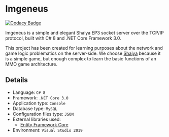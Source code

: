 # Imgeneus

[![Codacy Badge](https://api.codacy.com/project/badge/Grade/2184f6b167a3494a98680cfe2e466b8b)](https://app.codacy.com/app/KSExtrez/Imgeneus?utm_source=github.com&utm_medium=referral&utm_content=KSExtrez/Imgeneus&utm_campaign=Badge_Grade_Settings)

Imgeneus is a simple and elegant Shaiya EP3 socket server over the TCP/IP protocol, built with C# 8 and .NET Core Framework 3.0.

This project has been created for learning purposes about the network and game logic problematics on the server-side.
We choose [Shaiya](https://shaiya.fandom.com/wiki/Main_Page) because  it is a simple game, but enough complex to learn the basic functions of an MMO game architecture.

## Details
- Language:  `C# 8`
- Framework:  `.NET Core 3.0`
- Application type:  `Console`
- Database type:  `MySQL`
- Configuration files type:  `JSON`
- External libraries used:
	- [Entity Framework Core](https://github.com/aspnet/EntityFrameworkCore)
- Environment: `Visual Studio 2019`
